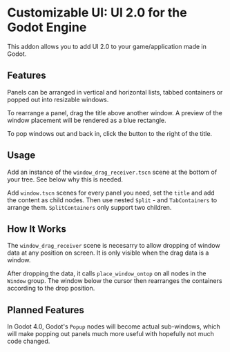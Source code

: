 # Customizable UI: UI 2.0 for the Godot Engine

This addon allows you to add UI 2.0 to your game/application made in Godot.

## Features

Panels can be arranged in vertical and horizontal lists, tabbed containers or popped out into resizable windows.

To rearrange a panel, drag the title above another window. A preview of the window placement will be rendered as a blue rectangle.

To pop windows out and back in, click the button to the right of the title.

## Usage

Add an instance of the `window_drag_receiver.tscn` scene at the bottom of your tree.
See below why this is needed.

Add `window.tscn` scenes for every panel you need, set the `title` and add the content as child nodes.
Then use nested `Split` - and `TabContainers` to arrange them. `SplitContainers` only support two children.

## How It Works

The `window_drag_receiver` scene is necesarry to allow dropping of window data at any position on screen. It is only visible when the drag data is a window.

After dropping the data, it calls `place_window_ontop` on all nodes in the `Window` group. The window below the cursor then rearranges the containers according to the drop position.

## Planned Features

In Godot 4.0, Godot's `Popup` nodes will become actual sub-windows, which will make popping out panels much more useful with hopefully not much code changed.
